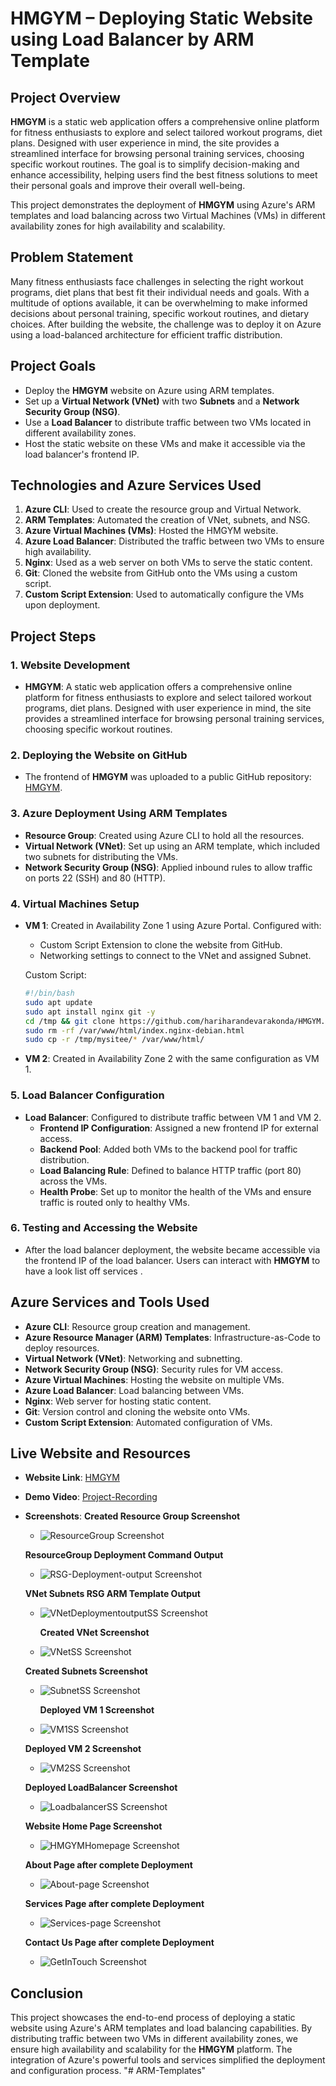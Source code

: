 # HMGYM – Deploying Static Website using Load Balancer by ARM Template

## Project Overview

**HMGYM** is a static web application offers a comprehensive online platform for fitness enthusiasts to explore and select tailored workout programs, diet plans. Designed with user experience in mind, the site provides a streamlined interface for browsing personal training services, choosing specific workout routines. The goal is to simplify decision-making and enhance accessibility, helping users find the best fitness solutions to meet their personal goals and improve their overall well-being.

This project demonstrates the deployment of **HMGYM** using Azure's ARM templates and load balancing across two Virtual Machines (VMs) in different availability zones for high availability and scalability.

## Problem Statement

Many fitness enthusiasts face challenges in selecting the right workout programs, diet plans that best fit their individual needs and goals. With a multitude of options available, it can be overwhelming to make informed decisions about personal training, specific workout routines, and dietary choices. After building the website, the challenge was to deploy it on Azure using a load-balanced architecture for efficient traffic distribution.

## Project Goals

- Deploy the **HMGYM** website on Azure using ARM templates.
- Set up a **Virtual Network (VNet)** with two **Subnets** and a **Network Security Group (NSG)**.
- Use a **Load Balancer** to distribute traffic between two VMs located in different availability zones.
- Host the static website on these VMs and make it accessible via the load balancer's frontend IP.

## Technologies and Azure Services Used

1. **Azure CLI**: Used to create the resource group and Virtual Network.
2. **ARM Templates**: Automated the creation of VNet, subnets, and NSG.
3. **Azure Virtual Machines (VMs)**: Hosted the HMGYM website.
4. **Azure Load Balancer**: Distributed the traffic between two VMs to ensure high availability.
5. **Nginx**: Used as a web server on both VMs to serve the static content.
6. **Git**: Cloned the website from GitHub onto the VMs using a custom script.
7. **Custom Script Extension**: Used to automatically configure the VMs upon deployment.

## Project Steps

### 1. Website Development

- **HMGYM**: A static web application offers a comprehensive online platform for fitness enthusiasts to explore and select tailored workout programs, diet plans. Designed with user experience in mind, the site provides a streamlined interface for browsing personal training services, choosing specific workout routines.
### 2. Deploying the Website on GitHub

- The frontend of **HMGYM** was uploaded to a public GitHub repository: [HMGYM](https://github.com/hariharandevarakonda/HMGYM.git).

### 3. Azure Deployment Using ARM Templates

- **Resource Group**: Created using Azure CLI to hold all the resources.
- **Virtual Network (VNet)**: Set up using an ARM template, which included two subnets for distributing the VMs.
- **Network Security Group (NSG)**: Applied inbound rules to allow traffic on ports 22 (SSH) and 80 (HTTP).

### 4. Virtual Machines Setup

- **VM 1**: Created in Availability Zone 1 using Azure Portal. Configured with:

  - Custom Script Extension to clone the website from GitHub.
  - Networking settings to connect to the VNet and assigned Subnet.

  Custom Script:

  ```bash
  #!/bin/bash
  sudo apt update
  sudo apt install nginx git -y
  cd /tmp && git clone https://github.com/hariharandevarakonda/HMGYM.git mysitee
  sudo rm -rf /var/www/html/index.nginx-debian.html
  sudo cp -r /tmp/mysitee/* /var/www/html/
  ```

- **VM 2**: Created in Availability Zone 2 with the same configuration as VM 1.

### 5. Load Balancer Configuration

- **Load Balancer**: Configured to distribute traffic between VM 1 and VM 2.
  - **Frontend IP Configuration**: Assigned a new frontend IP for external access.
  - **Backend Pool**: Added both VMs to the backend pool for traffic distribution.
  - **Load Balancing Rule**: Defined to balance HTTP traffic (port 80) across the VMs.
  - **Health Probe**: Set up to monitor the health of the VMs and ensure traffic is routed only to healthy VMs.

### 6. Testing and Accessing the Website

- After the load balancer deployment, the website became accessible via the frontend IP of the load balancer. Users can interact with **HMGYM** to have a look list off services .

## Azure Services and Tools Used

- **Azure CLI**: Resource group creation and management.
- **Azure Resource Manager (ARM) Templates**: Infrastructure-as-Code to deploy resources.
- **Virtual Network (VNet)**: Networking and subnetting.
- **Network Security Group (NSG)**: Security rules for VM access.
- **Azure Virtual Machines**: Hosting the website on multiple VMs.
- **Azure Load Balancer**: Load balancing between VMs.
- **Nginx**: Web server for hosting static content.
- **Git**: Version control and cloning the website onto VMs.
- **Custom Script Extension**: Automated configuration of VMs.

## Live Website and Resources

- **Website Link**: [HMGYM](https://github.com/hariharandevarakonda/HMGYM.git)
- **Demo Video**: [Project-Recording](https://youtu.be/Qh7xYo1rYXY)
- **Screenshots**:
  **Created Resource Group Screenshot**

  - ![ResourceGroup Screenshot](./ProjectScreenshots/Resource%20Group%20SS.png)

  **ResourceGroup Deployment Command Output**

  - ![RSG-Deployment-output Screenshot](./ProjectScreenshots/RSG-Deployment-Output.png)

  **VNet Subnets RSG ARM Template Output**

  - ![VNetDeploymentoutputSS Screenshot](./ProjectScreenshots/VNetDeploymentoutputSS.png)

    **Created VNet Screenshot**

  - ![VNetSS Screenshot](./ProjectScreenshots/VNetSS.png)

  **Created Subnets Screenshot**

  - ![SubnetSS Screenshot](./ProjectScreenshots/SubnetSS.png)

    **Deployed VM 1 Screenshot**

  - ![VM1SS Screenshot](./ProjectScreenshots/VM1SS.png)

  **Deployed VM 2 Screenshot**

  - ![VM2SS Screenshot](./ProjectScreenshots/VM2SS.png)

  **Deployed LoadBalancer Screenshot**

  - ![LoadbalancerSS Screenshot](./ProjectScreenshots/LoadbalancerSS.png)

  **Website Home Page Screenshot**

  - ![HMGYMHomepage Screenshot](./ProjectScreenshots/HMGYMHomePage.png)

  **About Page after complete Deployment**

  - ![About-page Screenshot](./ProjectScreenshots/About-page.png)

  **Services Page after complete Deployment**

  - ![Services-page Screenshot](./ProjectScreenshots/Services-page.png)

  **Contact Us Page after complete Deployment**

  - ![GetInTouch Screenshot](./ProjectScreenshots/GetInTouch.png)

## Conclusion

This project showcases the end-to-end process of deploying a static website using Azure's ARM templates and load balancing capabilities. By distributing traffic between two VMs in different availability zones, we ensure high availability and scalability for the **HMGYM** platform. The integration of Azure's powerful tools and services simplified the deployment and configuration process.
"# ARM-Templates"
